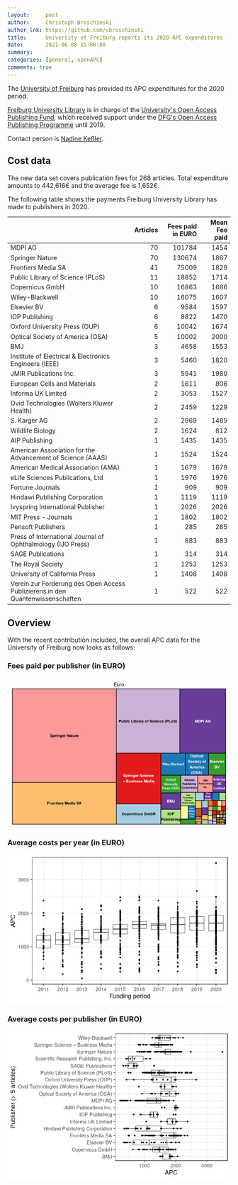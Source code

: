 ```yaml
---
layout:     post
author:     Christoph Broschinski
author_lnk: https://github.com/cbroschinski
title:      University of Freiburg reports its 2020 APC expenditures
date:       2021-06-08 15:00:00
summary:    
categories: [general, openAPC]
comments: true
---
```





The [University of Freiburg](https://www.uni-freiburg.de) has provided its APC expenditures for the 2020 period.

[Freiburg University Library](https://www.ub.uni-freiburg.de/) is in charge of the [University's Open Access Publishing Fund](https://www.ub.uni-freiburg.de/unterstuetzung/elektronisch-publizieren/open-access/publikationsfonds/), which received support under the [DFG's Open Access Publishing Programme](https://www.dfg.de/en/research_funding/programmes/infrastructure/lis/open_access/infrastructure_funding/index.html#4) until 2019.

Contact person is [Nadine Keßler](mailto:nadine.kessler@ub.uni-freiburg.de).

## Cost data



The new data set covers publication fees for 268 articles. Total expenditure amounts to 442,616€ and the average fee is 1,652€.

The following table shows the payments Freiburg University Library has made to publishers in 2020.


|                                                                               | Articles| Fees paid in EURO| Mean Fee paid|
|:------------------------------------------------------------------------------|--------:|-----------------:|-------------:|
|MDPI AG                                                                        |       70|            101784|          1454|
|Springer Nature                                                                |       70|            130674|          1867|
|Frontiers Media SA                                                             |       41|             75009|          1829|
|Public Library of Science (PLoS)                                               |       11|             18852|          1714|
|Copernicus GmbH                                                                |       10|             16863|          1686|
|Wiley-Blackwell                                                                |       10|             16075|          1607|
|Elsevier BV                                                                    |        6|              9584|          1597|
|IOP Publishing                                                                 |        6|              8822|          1470|
|Oxford University Press (OUP)                                                  |        6|             10042|          1674|
|Optical Society of America (OSA)                                               |        5|             10002|          2000|
|BMJ                                                                            |        3|              4658|          1553|
|Institute of Electrical & Electronics Engineers (IEEE)                         |        3|              5460|          1820|
|JMIR Publications Inc.                                                         |        3|              5941|          1980|
|European Cells and Materials                                                   |        2|              1611|           806|
|Informa UK Limited                                                             |        2|              3053|          1527|
|Ovid Technologies (Wolters Kluwer Health)                                      |        2|              2459|          1229|
|S. Karger AG                                                                   |        2|              2969|          1485|
|Wildlife Biology                                                               |        2|              1624|           812|
|AIP Publishing                                                                 |        1|              1435|          1435|
|American Association for the Advancement of Science (AAAS)                     |        1|              1524|          1524|
|American Medical Association (AMA)                                             |        1|              1679|          1679|
|eLife Sciences Publications, Ltd                                               |        1|              1976|          1976|
|Fortune Journals                                                               |        1|               909|           909|
|Hindawi Publishing Corporation                                                 |        1|              1119|          1119|
|Ivyspring International Publisher                                              |        1|              2026|          2026|
|MIT Press - Journals                                                           |        1|              1802|          1802|
|Pensoft Publishers                                                             |        1|               285|           285|
|Press of International Journal of Ophthalmology (IJO Press)                    |        1|               883|           883|
|SAGE Publications                                                              |        1|               314|           314|
|The Royal Society                                                              |        1|              1253|          1253|
|University of California Press                                                 |        1|              1408|          1408|
|Verein zur Forderung des Open Access Publizierens in den Quantenwissenschaften |        1|               522|           522|

## Overview

With the recent contribution included, the overall APC data for the University of Freiburg now looks as follows:

### Fees paid per publisher (in EURO)

![plot of chunk tree_freiburg_2021_06_08_full](/figure/tree_freiburg_2021_06_08_full-1.png)

###  Average costs per year (in EURO)

![plot of chunk box_freiburg_2021_06_08_year_full](/figure/box_freiburg_2021_06_08_year_full-1.png)

###  Average costs per publisher (in EURO)

![plot of chunk box_freiburg_2021_06_08_publisher_full](/figure/box_freiburg_2021_06_08_publisher_full-1.png)
